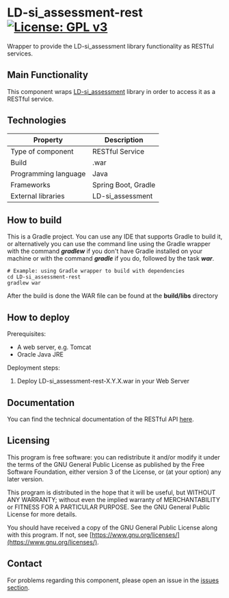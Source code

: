 # LD-si_assessment-rest [![License: GPL v3](https://img.shields.io/badge/License-GPLv3-blue.svg)](https://www.gnu.org/licenses/gpl-3.0)
Wrapper to provide the LD-si_assessment library functionality as RESTful services.

## Main Functionality
This component wraps [LD-si_assessment](https://github.com/Learning-Dashboard/LD-si_assessment) library in order to access it as a RESTful service.

## Technologies
| Property | Description |
| -------------------- | ----------------------|
| Type of component    | RESTful Service       |
| Build                | .war                  |
| Programming language | Java                  |
| Frameworks           | Spring Boot, Gradle   |
| External libraries   | LD-si_assessment      |

## How to build
This is a Gradle project. You can use any IDE that supports Gradle to build it, or alternatively you can use the command line using the Gradle wrapper with the command *__gradlew__* if you don't have Gradle installed on your machine or with the command *__gradle__* if you do, followed by the task *__war__*.

```
# Example: using Gradle wrapper to build with dependencies
cd LD-si_assessment-rest
gradlew war
```
After the build is done the WAR file can be found at the __build/libs__ directory

## How to deploy

Prerequisites: 
* A web server, e.g. Tomcat
* Oracle Java JRE

Deployment steps:
1. Deploy LD-si_assessment-rest-X.Y.X.war in your Web Server

## Documentation
You can find the technical documentation of the RESTful API [here](https://learning-dashboard.github.io/LD-si_assessment-rest/).

## Licensing
This program is free software: you can redistribute it and/or modify 	it under the terms of the GNU General Public License as published by 	the Free Software Foundation, either version 3 of the License, or 	 (at your option) any later version.

This program is distributed in the hope that it will be useful, but WITHOUT ANY WARRANTY; without even the implied warranty of MERCHANTABILITY or FITNESS FOR A PARTICULAR PURPOSE.  See the GNU General Public License for more details.

You should have received a copy of the GNU General Public License along with this program.  If not, see [https://www.gnu.org/licenses/](https://www.gnu.org/licenses/).

## Contact
For problems regarding this component, please open an issue in the [issues section](https://github.com/Learning-Dashboard/LD-si_assessment-rest/issues).
